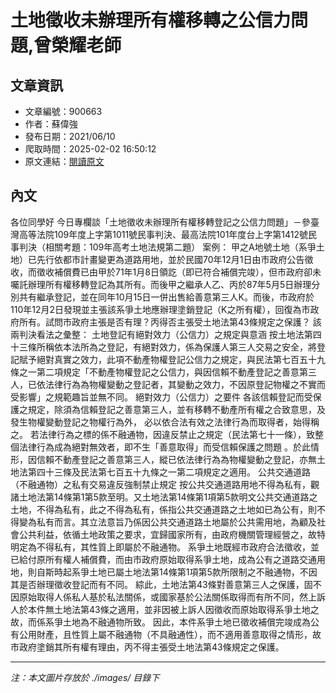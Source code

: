 # 土地徵收未辦理所有權移轉之公信力問題,曾榮耀老師

## 文章資訊
- 文章編號：900663
- 作者：蘇偉強
- 發布日期：2021/06/10
- 爬取時間：2025-02-02 16:50:12
- 原文連結：[閱讀原文](https://real-estate.get.com.tw/Columns/detail.aspx?no=900663)

## 內文
各位同學好
今日專欄談「土地徵收未辦理所有權移轉登記之公信力問題」－參臺灣高等法院109年度上字第1011號民事判決、最高法院101年度台上字第1412號民事判決（相關考題：109年高考土地法規第二題）
案例：
甲之A地號土地（系爭土地）已先行依都市計畫變更為道路用地，並於民國70年12月1日由市政府公告徵收，而徵收補償費已由甲於71年1月8日領訖（即已符合補償完竣），但市政府卻未囑託辦理所有權移轉登記為其所有。而後甲之繼承人乙、丙於87年5月5日辦理分別共有繼承登記，並在同年10月15日一併出售給善意第三人K。而後，市政府於110年12月2日發現並主張該系爭土地應辦理塗銷登記（K之所有權），回復為市政府所有。試問市政府主張是否有理？丙得否主張受土地法第43條規定之保護？
該兩判決看法之彙整：
土地登記有絕對效力（公信力）之規定與意涵
按土地法第四十三條所稱依本法所為之登記，有絕對效力，係為保護人第三人交易之安全，將登記賦予絕對真實之效力，此項不動產物權登記公信力之規定，與民法第七百五十九條之一第二項規定「不動產物權登記之公信力，與因信賴不動產登記之善意第三人，已依法律行為為物權變動之登記者，其變動之效力，不因原登記物權之不實而受影響」之規範趣旨並無不同。
絕對效力（公信力）之要件
各該信賴登記而受保護之規定，除須為信賴登記之善意第三人，並有移轉不動產所有權之合致意思，及發生物權變動登記之物權行為外，
必以依合法有效之法律行為而取得者，始得稱之。
若法律行為之標的係不融通物，因違反禁止之規定（民法第七十一條），致整個法律行為成為絕對無效者，即不生「善意取得」而受信賴保護之問題
。於此情形，因信賴不動產登記之善意第三人，縱已依法律行為為物權變動之登記，亦無土地法第四十三條及民法第七百五十九條之一第二項規定之適用。
公共交通道路（不融通物）之私有交易違反強制禁止規定
按公共交通道路用地不得為私有，觀諸土地法第14條第1第5款至明。又土地法第14條第1項第5款明文公共交通道路之土地，不得為私有，此之不得為私有，係指公共交通道路之土地如已為公有，則不得變為私有而言。其立法意旨乃係因公共交通道路土地屬於公共需用地，為顧及社會公共利益，依循土地政策之要求，宜歸國家所有，由政府機關管理經營之，故特明定為不得私有，其性質上即屬於不融通物。
系爭土地既經市政府合法徵收，並已給付原所有權人補償費，而由市政府原始取得系爭土地，成為公有之道路交通用地，則自斯時起系爭土地已屬土地法第14條第1項第5款所限制之不融通物，不因其是否辦理徵收登記而有不同。
綜此，土地法第43條對善意第三人之保護，固不因原始取得人係私人基於私法關係，或國家基於公法關係取得而有所不同，然上訴人於本件無土地法第43條之適用，並非因被上訴人因徵收而原始取得系爭土地之故，而係系爭土地為不融通物所致。
因此，本件系爭土地已徵收補償完竣成為公有公用財產，且性質上屬不融通物（不具融通性），而不適用善意取得之情形，故市政府塗銷其所有權有理由，丙不得主張受土地法第43條規定之保護。

---
*注：本文圖片存放於 ./images/ 目錄下*
